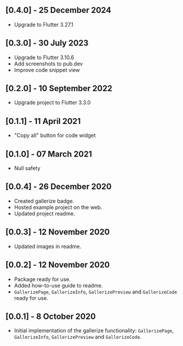 ## [0.4.0] - 25 December 2024

- Upgrade to Flutter 3.27.1

## [0.3.0] - 30 July 2023

- Upgrade to Flutter 3.10.6
- Add screenshots to pub.dev
- Improve code snippet view

## [0.2.0] - 10 September 2022

- Upgrade project to Flutter 3.3.0

## [0.1.1] - 11 April 2021

- "Copy all" button for code widget

## [0.1.0] - 07 March 2021

- Null safety

## [0.0.4] - 26 December 2020

- Created gallerize badge.
- Hosted example project on the web.
- Updated project readme.

## [0.0.3] - 12 November 2020

- Updated images in readme.

## [0.0.2] - 12 November 2020

- Package ready for use.
- Added how-to-use guide to readme.
- `GallerizePage`, `GallerizeInfo`, `GallerizePreview` and `GallerizeCode` ready for use.


## [0.0.1] - 8 October 2020

- Initial implementation of the gallerize functionality: `GallerizePage`, `GallerizeInfo`, `GallerizePreview` and `GallerizeCode`.

